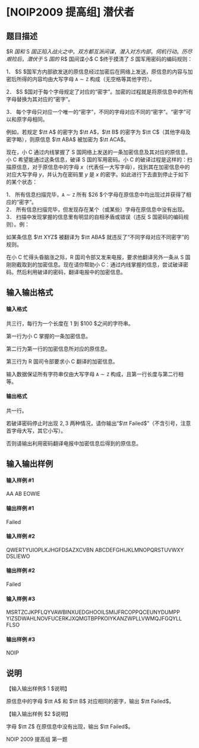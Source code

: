 
# [NOIP2009 提高组] 潜伏者
## 题目描述
$R $国和$ S $国正陷入战火之中，双方都互派间谍，潜入对方内部，伺机行动。历尽艰险后，潜伏于$ S $国的$ R$ 国间谍小$ C $终于摸清了 $S$ 国军用密码的编码规则：

1． $S $国军方内部欲发送的原信息经过加密后在网络上发送，原信息的内容与加密后所得的内容均由大写字母 $\texttt{A}\sim\texttt{Z}$ 构成（无空格等其他字符）。

2． $S $国对于每个字母规定了对应的“密字”。加密的过程就是将原信息中的所有字母替换为其对应的“密字”。

3． 每个字母只对应一个唯一的“密字”，不同的字母对应不同的“密字”。“密字”可以和原字母相同。

例如，若规定 $\tt A$ 的密字为 $\tt A$，$\tt B$ 的密字为 $\tt C$（其他字母及密字略），则原信息 $\tt ABA$ 被加密为 $\tt ACA$。

现在，小 C 通过内线掌握了 S 国网络上发送的一条加密信息及其对应的原信息。小 C 希望能通过这条信息，破译 S 国的军用密码。小 C 的破译过程是这样的：扫描原信息，对于原信息中的字母 $x$（代表任一大写字母），找到其在加密信息中的对应大写字母 $y$，并认为在密码里 $y$ 是 $x$ 的密字。如此进行下去直到停止于如下的某个状态：

1． 所有信息扫描完毕，$\texttt{A}\sim\texttt{Z}$ 所有 $26 $个字母在原信息中均出现过并获得了相应的“密字”。  
2． 所有信息扫描完毕，但发现存在某个（或某些）字母在原信息中没有出现。  
3． 扫描中发现掌握的信息里有明显的自相矛盾或错误（违反 S 国密码的编码规则）。例：

如某条信息 $\tt XYZ$ 被翻译为 $\tt ABA$ 就违反了“不同字母对应不同密字”的规则。

在小 C 忙得头昏脑涨之际，R 国司令部又发来电报，要求他翻译另外一条从 S 国刚刚截取到的加密信息。现在请你帮助小 C：通过内线掌握的信息，尝试破译密码。然后利用破译的密码，翻译电报中的加密信息。

## 输入输出格式
#### 输入格式

共三行，每行为一个长度在 $1$ 到 $100 $之间的字符串。

第一行为小 C 掌握的一条加密信息。

第二行为第一行的加密信息所对应的原信息。

第三行为 R 国司令部要求小 C 翻译的加密信息。

输入数据保证所有字符串仅由大写字母 $\texttt{A}\sim\texttt{Z}$ 构成，且第一行长度与第二行相等。

#### 输出格式

共一行。

若破译密码停止时出现 $2,3$ 两种情况，请你输出“$\tt Failed$”（不含引号，注意首字母大写，其它小写）。

否则请输出利用密码翻译电报中加密信息后得到的原信息。

## 输入输出样例
#### 输入样例 #1
AA 
AB 
EOWIE


#### 输出样例 #1
Failed

#### 输入样例 #2
QWERTYUIOPLKJHGFDSAZXCVBN 
ABCDEFGHIJKLMNOPQRSTUVWXY 
DSLIEWO

#### 输出样例 #2
Failed 

#### 输入样例 #3
MSRTZCJKPFLQYVAWBINXUEDGHOOILSMIJFRCOPPQCEUNYDUMPP
YIZSDWAHLNOVFUCERKJXQMGTBPPKOIYKANZWPLLVWMQJFGQYLL
FLSO 
#### 输出样例 #3
NOIP
## 说明
【输入输出样例$ 1 $说明】

原信息中的字母 $\tt A$ 和 $\tt B$ 对应相同的密字，输出 $\tt Failed$。

【输入输出样例 $2 $说明】

字母 $\tt Z$ 在原信息中没有出现，输出 $\tt Failed$。



NOIP 2009 提高组 第一题

 